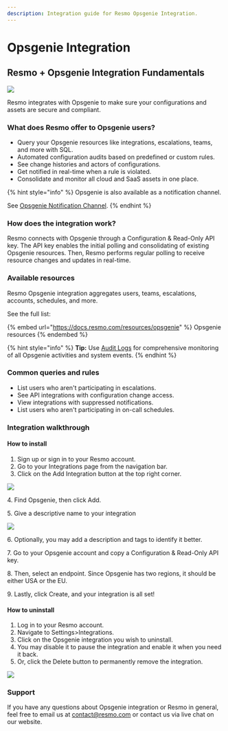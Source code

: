 ```yaml
---
description: Integration guide for Resmo Opsgenie Integration.
---
```


# Opsgenie Integration

## Resmo + Opsgenie Integration Fundamentals

![](../.gitbook/assets/Opsgenie-logo.png)

Resmo integrates with Opsgenie to make sure your configurations and assets are secure and compliant.

### What does Resmo offer to Opsgenie users?

* Query your Opsgenie resources like integrations, escalations, teams, and more with SQL.
* Automated configuration audits based on predefined or custom rules.
* See change histories and actors of configurations.
* Get notified in real-time when a rule is violated.
* Consolidate and monitor all cloud and SaaS assets in one place.

{% hint style="info" %}
Opsgenie is also available as a notification channel.&#x20;

See [Opsgenie Notification Channel](../notifications/opsgenie-notification-channel.md).
{% endhint %}

### How does the integration work?

Resmo connects with Opsgenie through a Configuration & Read-Only API key. The API key enables the initial polling and consolidating of existing Opsgenie resources. Then, Resmo performs regular polling to receive resource changes and updates in real-time.

### Available resources

Resmo Opsgenie integration aggregates users, teams, escalations, accounts, schedules, and more.

See the full list:

{% embed url="https://docs.resmo.com/resources/opsgenie" %}
Opsgenie resources
{% endembed %}

{% hint style="info" %}
**Tip:** Use [Audit Logs](../audit-logs/audit-logs.md) for comprehensive monitoring of all Opsgenie activities and system events.
{% endhint %}

### Common queries and rules

* List users who aren't participating in escalations.
* See API integrations with configuration change access.
* View integrations with suppressed notifications.
* List users who aren't participating in on-call schedules.

### Integration walkthrough

#### How to install

1. Sign up or sign in to your Resmo account.
2. Go to your Integrations page from the navigation bar.
3. Click on the Add Integration button at the top right corner.

![](<../.gitbook/assets/add-integration (2).png>)

4\. Find Opsgenie, then click Add.

5\. Give a descriptive name to your integration

![](../.gitbook/assets/opsgenie-integration.png)

6\. Optionally, you may add a description and tags to identify it better.

7\. Go to your Opsgenie account and copy a Configuration & Read-Only API key.&#x20;

8\. Then, select an endpoint. Since Opsgenie has two regions, it should be either USA or the EU.

9\. Lastly, click Create, and your integration is all set!

#### How to uninstall

1. Log in to your Resmo account.
2. Navigate to Settings>Integrations.
3. Click on the Opsgenie integration you wish to uninstall.
4. You may disable it to pause the integration and enable it when you need it back.
5. Or, click the Delete button to permanently remove the integration.&#x20;

![](../.gitbook/assets/delete-and-disable-buttons.jpg)

### Support

If you have any questions about Opsgenie integration or Resmo in general, feel free to email us at contact@resmo.com or contact us via live chat on our website.
